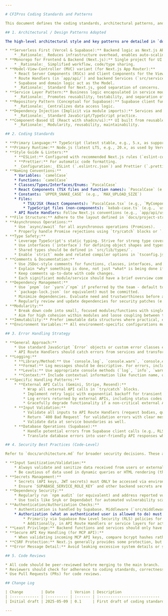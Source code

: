 ```yaml
---

# CFIPros Coding Standards and Patterns

This document defines the coding standards, architectural patterns, and best practices to be adopted for the CFIPros project. Adherence to these standards is crucial for maintaining code quality, consistency, and ease of collaboration, especially when AI agents are involved in code generation or modification.

## 1. Architectural / Design Patterns Adopted

The high-level architectural style and key patterns are detailed in `docs/architecture.md`. Key adopted patterns include:

* **Serverless First (Vercel & Supabase):** Backend logic as Next.js API routes (serverless functions) and leveraging Supabase for BaaS (database, auth).
    * _Rationale:_ Reduces infrastructure overhead, enables auto-scaling, cost-effective for MVP.
* **Monorepo for Frontend & Backend (Next.js):** Single project for UI and API.
    * _Rationale:_ Simplified workflow, code/type sharing.
* **Model-View-Controller (MVC) variant (for Next.js App Router):**
    * React Server Components (RSCs) and Client Components for the View.
    * Route Handlers (in `app/api/`) and backend Services (`src/services/`) act as Controllers/Service Layer.
    * Supabase and domain logic act as the Model.
    * _Rationale:_ Standard for Next.js, good separation of concerns.
* **Service Layer Pattern:** Business logic encapsulated in service modules (`src/services/`) called by API route handlers.
    * _Rationale:_ Promotes reusability, testability, and separation of concerns from API routing.
* **Repository Pattern (Conceptual for Supabase):** Supabase client functions in `src/lib/supabase/` act as a data access layer, abstracting direct database queries where appropriate.
    * _Rationale:_ Centralizes data access logic.
* **Dependency Injection (Implicit via module imports):** Services and utilities are imported where needed.
    * _Rationale:_ Standard JavaScript/TypeScript practice.
* **Component-Based UI (React with shadcn/ui):** UI built from reusable, encapsulated components.
    * _Rationale:_ Modularity, reusability, maintainability.

## 2. Coding Standards

* **Primary Language:** TypeScript (latest stable, e.g., 5.x, as supported by Next.js/Vercel).
* **Primary Runtime:** Node.js (latest LTS, e.g., 20.x, as used by Vercel).
* **Style Guide & Linters:**
    * **ESLint:** Configured with recommended Next.js rules (`eslint-config-next`), TypeScript-ESLint plugin, and potentially rules for import sorting and best practices.
    * **Prettier:** For automatic code formatting.
    * _Configuration:_ ESLint (`.eslintrc.json`) and Prettier (`.prettierrc.json`, `.prettierignore`) configurations will be in the project root. A pre-commit hook (e.g., via Husky and lint-staged) will enforce linting and formatting.
* **Naming Conventions:**
    * Variables: `camelCase`
    * Functions: `camelCase`
    * Classes/Types/Interfaces/Enums: `PascalCase`
    * React Components (TSX files and function names): `PascalCase` (e.g., `UserProfileForm.tsx`)
    * Constants: `UPPER_SNAKE_CASE` (e.g., `MAX_UPLOAD_SIZE`)
    * Files:
        * TSX/JSX (React Components): `PascalCase.tsx` (e.g., `MyComponent.tsx`) or `kebab-case.tsx` if preferred by a framework convention (Next.js pages/routes use folder names or `page.tsx`, `layout.tsx`, `route.ts`). We will primarily use `kebab-case` for folders and specific file names like `page.tsx`, `layout.tsx`, `route.ts` within the `app` directory. Component files in `src/components/` will be `PascalCase.tsx`.
        * TypeScript files (non-components): `kebab-case.ts` (e.g., `user-service.ts`) or `camelCase.ts`. Prefer `kebab-case.ts` for consistency.
    * API Route Handlers: Follow Next.js conventions (e.g., `app/api/users/route.ts`).
* **File Structure:** Adhere to the layout defined in `docs/project-structure.md`.
* **Asynchronous Operations:**
    * Use `async/await` for all asynchronous operations (Promises).
    * Properly handle Promise rejections using `try/catch` blocks or `.catch()` where appropriate.
* **Type Safety:**
    * Leverage TypeScript's static typing. Strive for strong type coverage.
    * Use interfaces (`interface`) for defining object shapes and types (`type`) for unions, intersections, or simpler type aliases.
    * Shared types should be defined in `src/lib/types/`.
    * Enable `strict` mode and related compiler options in `tsconfig.json`.
* **Comments & Documentation:**
    * Use JSDoc-style comments for functions, classes, interfaces, and complex logic sections.
    * Explain *why* something is done, not just *what* is being done if the code itself is not self-explanatory.
    * Keep comments up-to-date with code changes.
    * Each significant module/service should have a brief overview comment.
* **Dependency Management:**
    * Use `pnpm` (or `yarn`/`npm` if preferred by the team - default to `pnpm` for `create-next-app`).
    * `package-lock.json` (or equivalent) must be committed.
    * Minimize dependencies. Evaluate need and trustworthiness before adding new ones.
    * Regularly review and update dependencies for security patches (e.g., using `pnpm audit`).
* **Modularity:**
    * Break down code into small, focused modules/functions with single responsibilities.
    * Aim for high cohesion within modules and loose coupling between them.
* **Immutability:** Prefer immutable data structures where practical, especially when dealing with state.
* **Environment Variables:** All environment-specific configurations must be loaded via environment variables as defined in `docs/environment-vars.md`. Do not hardcode secrets or configurations.

## 3. Error Handling Strategy

* **General Approach:**
    * Use standard JavaScript `Error` objects or custom error classes extending `Error` for specific error types (e.g., `ApiError`, `ValidationError`, `NotFoundError`).
    * API Route Handlers should catch errors from services and transform them into appropriate HTTP JSON responses with clear error messages and status codes (see `docs/api-reference.md`).
* **Logging:**
    * **Library/Method:** Use `console.log`, `console.warn`, `console.error` for server-side logging (Vercel will capture these). For client-side, use `console.error` for caught errors. Consider integrating a dedicated logging service (e.g., Sentry, Logtail) post-MVP if more advanced error tracking/aggregation is needed.
    * **Format:** Log messages should be descriptive. For errors, include stack traces and relevant context (e.g., user ID if available and safe, request ID).
    * **Levels:** Use appropriate console methods (`log`, `info`, `warn`, `error`).
    * **Context:** Include contextual information like function name, operation being performed, and relevant IDs where possible without exposing PII in verbose logs.
* **Specific Handling Patterns:**
    * **External API Calls (Gemini, Stripe, Resend):**
        * Wrap all external API calls in `try/catch` blocks.
        * Implement retry logic with exponential backoff for transient network errors where appropriate (e.g., for idempotent operations or if the service docs recommend it). Be mindful of serverless function timeout limits.
        * Log errors returned by external APIs, including status codes and response bodies if helpful for debugging (ensure no sensitive data from responses is logged).
        * Gracefully degrade functionality if a non-critical external API fails, if possible.
    * **Input Validation:**
        * Validate all inputs to API Route Handlers (request bodies, query parameters, path parameters). Use libraries like Zod for schema validation to ensure type safety and correctness.
        * Return `400 Bad Request` for validation errors with clear messages indicating which fields are problematic.
        * Validate data at service boundaries as well.
    * **Database Operations (Supabase):**
        * Handle potential errors from Supabase client calls (e.g., RLS violations, constraint violations, connection issues).
        * Translate database errors into user-friendly API responses where appropriate.

## 4. Security Best Practices (Code-Level)

Refer to `docs/architecture.md` for broader security decisions. These are code-level practices.

* **Input Sanitization/Validation:**
    * Always validate and sanitize data received from users or external systems (as covered in Error Handling).
    * Be cautious of data used in dynamic queries or HTML rendering (though React mitigates many XSS risks by default).
* **Secrets Management:**
    * Secrets (API keys, JWT secrets) must ONLY be accessed via environment variables. Never hardcode secrets in the codebase.
    * Ensure `SUPABASE_SERVICE_ROLE_KEY` and other backend secrets are not exposed to the client-side (i.e., not prefixed with `NEXT_PUBLIC_`).
* **Dependency Security:**
    * Regularly run `npm audit` (or equivalent) and address reported vulnerabilities promptly.
    * Use tools like Snyk or Dependabot for automated vulnerability scanning if possible.
* **Authentication/Authorization Checks:**
    * Authentication is handled by Supabase. Middleware (`src/middleware.ts`) will protect authenticated routes.
    * Authorization (what an authenticated user is allowed to do) must be enforced:
        * Primarily via Supabase Row Level Security (RLS) policies for data access.
        * Additionally, in API Route Handlers or service layers for actions that RLS might not cover (e.g., "is this user a School Admin before allowing school creation?").
* **Least Privilege:** Backend functions and services should only have the permissions necessary to perform their tasks (e.g., using Supabase client with user's JWT vs. service_role key where appropriate).
* **Secure API Key Handling (for MCP API):**
    * When validating incoming MCP API keys, compare bcrypt hashes rather than storing plaintext keys (as detailed in `docs/api-reference.md` and `architecture.md`).
* **CSRF Protection:** Next.js generally provides some protection, but be mindful if creating custom form handlers outside of standard Next.js patterns. Supabase client uses JWTs in headers which are not susceptible to traditional CSRF via cookies.
* **Error Message Detail:** Avoid leaking excessive system details or stack traces in error messages sent to the client. Log detailed errors on the server.

## 5. Code Reviews

* All code should be peer-reviewed before merging to the main branch.
* Reviewers should check for adherence to coding standards, correctness, performance, security, and test coverage.
* Use Pull Requests (PRs) for code reviews.

## Change Log

| Change        | Date       | Version | Description                  | Author         |
| :------------ | :--------- | :------ | :--------------------------- | :------------- |
| Initial draft | 2025-05-09 | 0.1     | First draft of coding standards | Architect Gem  |

---
```


